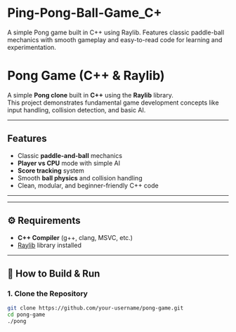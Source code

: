 # Ping-Pong-Ball-Game_C+
A simple Pong game built in C++ using Raylib. Features classic paddle-ball mechanics with smooth gameplay and easy-to-read code for learning and experimentation.
# Pong Game (C++ & Raylib) 

A simple **Pong clone** built in **C++** using the **Raylib** library.  
This project demonstrates fundamental game development concepts like input handling, collision detection, and basic AI.  

---

## Features  
- Classic **paddle-and-ball** mechanics  
- **Player vs CPU** mode with simple AI  
- **Score tracking** system  
- Smooth **ball physics** and collision handling  
- Clean, modular, and beginner-friendly C++ code  

---


---

## ⚙️ Requirements  
- **C++ Compiler** (g++, clang, MSVC, etc.)  
- [Raylib](https://www.raylib.com/) library installed  

---

## 🚀 How to Build & Run  

### 1. Clone the Repository  
```bash
git clone https://github.com/your-username/pong-game.git
cd pong-game
./pong
